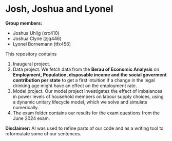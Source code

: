 # Josh, Joshua and Lyonel

**Group members:**
- Joshua Uhlig (xrc410)
- Joshua Clyne (zjq446)
- Lyonel Bornemann (tfx456)

This repository contains  
1. Inaugural project. 
2. Data project. We fetch data from the **Berau of Economic Analysis** on **Employment, Population, disposable income and the social goverment contribution per state** to get a first intuition if a change in the legal drinking age might have an effect on the employment rate.
3. Model project. Our model project investigates the effect of imbalances in power levels of household members on labour supply choices, using a dynamic unitary lifecycle model, which we solve and simulate numerically.
4. The exam folder contains our results for the exam questions from the June 2024 exam.


**Disclaimer:** AI was used to refine parts of our code and as a writing tool to reformulate some of our sentences.
